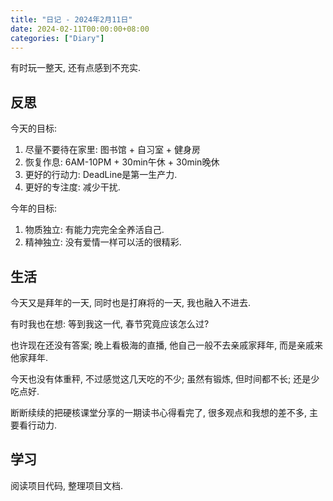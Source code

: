 ```yaml
---
title: "日记 - 2024年2月11日"
date: 2024-02-11T00:00:00+08:00
categories: ["Diary"]
---
```


有时玩一整天, 还有点感到不充实.

<!--more-->

## 反思

今天的目标:

1. 尽量不要待在家里: 图书馆 + 自习室 + 健身房
2. 恢复作息: 6AM-10PM + 30min午休 + 30min晚休
3. 更好的行动力: DeadLine是第一生产力.
4. 更好的专注度: 减少干扰.

今年的目标:

1. 物质独立: 有能力完完全全养活自己.
2. 精神独立: 没有爱情一样可以活的很精彩.

## 生活

今天又是拜年的一天, 同时也是打麻将的一天, 我也融入不进去.

有时我也在想: 等到我这一代, 春节究竟应该怎么过?

也许现在还没有答案; 晚上看极海的直播, 他自己一般不去亲戚家拜年, 而是亲戚来他家拜年.

今天也没有体重秤, 不过感觉这几天吃的不少; 虽然有锻炼, 但时间都不长; 还是少吃点好.

断断续续的把硬核课堂分享的一期读书心得看完了, 很多观点和我想的差不多, 主要看行动力.

## 学习

阅读项目代码, 整理项目文档.
